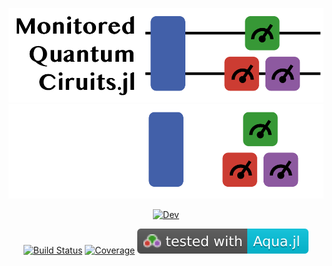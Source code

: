 ![#MonitoredQuantumCircuits.jl](/docs/src/assets/logo.png#gh-light-mode-only "MonitoredQuantumCircuits.jl")
![#MonitoredQuantumCircuits.jl](/docs/src/assets/logo-dark.png#gh-dark-mode-only "MonitoredQuantumCircuits.jl")

<p align="center">
<!--   <a href="https://J-C-Q.github.io/MonitoredQuantumCircuits.jl/stable/"><img src="https://img.shields.io/badge/docs-stable-blue.svg" alt="Stable"></a> -->
  <a href="https://J-C-Q.github.io/MonitoredQuantumCircuits.jl/dev/"><img src="https://img.shields.io/badge/docs-dev-blue.svg" alt="Dev"></a>  
</p>
<p align="center">
  <a href="https://github.com/J-C-Q/MonitoredQuantumCircuits.jl/actions/workflows/CI.yml?query=branch%3Amain"><img src="https://github.com/J-C-Q/MonitoredQuantumCircuits.jl/actions/workflows/CI.yml/badge.svg?branch=main" alt="Build Status"></a>
  <a href="https://codecov.io/gh/J-C-Q/MonitoredQuantumCircuits.jl"><img src="https://codecov.io/gh/J-C-Q/MonitoredQuantumCircuits.jl/branch/main/graph/badge.svg?token=UUCGN8AJKM" alt="Coverage"></a>
  <a href="https://github.com/JuliaTesting/Aqua.jl"><img src="https://raw.githubusercontent.com/JuliaTesting/Aqua.jl/master/badge.svg" alt="Aqua"></a>
</p>

